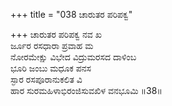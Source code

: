 +++
title = "038 ಚಾರುತರ ಪರಿಪಕ್ವ"

+++
ಚಾರುತರ ಪರಿಪಕ್ವ ನವ ಖ  
ರ್ಜೂರ ರಸಧಾರಾ ಪ್ರವಾಹ ಮ  
ನೋರಮೇಕ್ಷು ವಿಭೇದ ವಿದ್ರುಮರಸದ ದಾಳಿಂಬ   
ಭೂರಿ ಜಂಬು ಮಧೂಕ ಪನಸ  
ಸ್ಫಾರ ರಸಪೂರಾನುಕಲಿತ ವಿ  
ಹಾರ ಸುರಮಹಿಳಾಭಿರಂಜಿಸುವಖಿಳ ವನಭೂಮಿ      ॥38॥